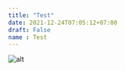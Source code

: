 ```yaml
---
title: "Test"
date: 2021-12-24T07:05:12+07:00
draft: False
name : Test
---
```


![alt](/img/hugo.png)

